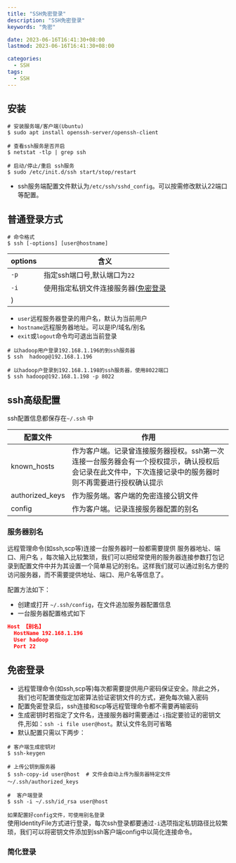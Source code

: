 ```yaml
---
title: "SSH免密登录"
description: "SSH免密登录"
keywords: "免密"

date: 2023-06-16T16:41:30+08:00
lastmod: 2023-06-16T16:41:30+08:00

categories:
  - SSH
tags:
  - SSH
---
```


## 安装

```shell
# 安装服务端/客户端(Ubuntu)
$ sudo apt install openssh-server/openssh-client

# 查看ssh服务是否开启
$ netstat -tlp | grep ssh

# 启动/停止/重启 ssh服务
$ sudo /etc/init.d/ssh start/stop/restart
```

- ssh服务端配置文件默认为`/etc/ssh/sshd_config`。可以按需修改默认22端口等配置。

## 普通登录方式

```shell
# 命令格式
$ ssh [-options] [user@hostname]
```
| options | 含义 |
| --- | --- |
| `-p` | 指定ssh端口号,默认端口为`22` |
| `-i` | 使用指定私钥文件连接服务器([免密登录](https://ccstudio.com.cn/linux/part1/remote.html#2-%E5%85%8D%E5%AF%86%E7%99%BB%E5%BD%95)
) |


- `user`远程服务器登录的用户名，默认为当前用户
- `hostname`远程服务器地址。可以是IP/域名/别名
- `exit`或`logout`命令均可退出当前登录

```shell
# 以hadoop用户登录192.168.1.196的到ssh服务器
$ ssh  hadoop@192.168.1.196

# 以hadoop户登录到192.168.1.198的ssh服务器，使用8022端口
$ ssh hadoop@192.168.1.198 -p 8022
```

## ssh高级配置

ssh配置信息都保存在`~/.ssh` 中

| 配置文件 | 作用 |
| --- | --- |
| known_hosts | 作为客户端。记录曾连接服务器授权。ssh第一次连接一台服务器会有一个授权提示，确认授权后会记录在此文件中，下次连接记录中的服务器时则不再需要进行授权确认提示 |
| authorized_keys | 作为服务端。客户端的免密连接公钥文件 |
| config | 作为客户端。记录连接服务器配置的别名 |


### 服务器别名

远程管理命令(如ssh,scp等)连接一台服务器时一般都需要提供 服务器地址、端口、用户名 ，每次输入比较繁琐，我们可以把经常使用的服务器连接参数打包记录到配置文件中并为其设置一个简单易记的别名。这样我们就可以通过别名方便的访问服务器，而不需要提供地址、端口、用户名等信息了。

配置方法如下：

-  创建或打开 `~/.ssh/config`，在文件追加服务器配置信息 
-  一台服务器配置格式如下 
```json
Host 【别名】
  HostName 192.168.1.196
  User hadoop
  Port 22
```


## 免密登录

-  远程管理命令(如ssh,scp等)每次都需要提供用户密码保证安全。除此之外，我们也可配置使指定加密算法验证密钥文件的方式，避免每次输入密码 
-  配置免密登录后，ssh连接和scp等远程管理命令都不需要再输密码 
-  生成密钥时若指定了文件名，连接服务器时需要通过`-i`指定要验证的密钥文件,形如：`ssh -i file user@host`。默认文件名则可省略 
-  默认配置只需以下两步： 
```shell
# 客户端生成密钥对
$ ssh-keygen

# 上传公钥到服务器
$ ssh-copy-id user@host  # 文件会自动上传为服务器特定文件 ～/.ssh/authorized_keys

#  客户端登录
$ ssh -i ~/.ssh/id_rsa user@host
```

`如果配置好config文件，可使用别名登录`  
使用IdentityFile方式进行登录，每次ssh登录都要通过`-i`选项指定私钥路径比较繁琐，我们可以将密钥文件添加到ssh客户端config中以简化连接命令。   
### 简化登录
